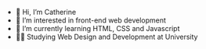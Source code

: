 - 👋 Hi, I’m Catherine
- 👀 I’m interested in front-end web development
- 🌱 I’m currently learning HTML, CSS and Javascript
- 👩‍🎓 Studying Web Design and Development at University

<!---
CatherineCampbell117/CatherineCampbell117 is a ✨ special ✨ repository because its `README.md` (this file) appears on your GitHub profile.
You can click the Preview link to take a look at your changes.
--->
